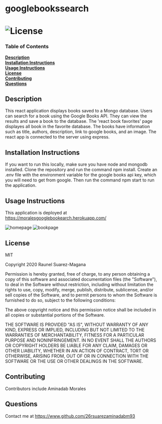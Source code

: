 # googlebookssearch

# ![License](https://img.shields.io/badge/License-MIT-yellow.svg) 

### Table of Contents
**[Description](##description)**<br>
**[Installation Instructions](#installation-instructions)**<br>
**[Usage Instructions](#usage-instructions)**<br>
**[License](#license)**<br>
**[Contributing](#contributing)**<br>
**[Questions](#questions)**<br>

## Description
This react application displays books saved to a Mongo database. Users can search for a book using the Google Books API. They can view the results and save a book to the database. The 'react book favorites' page displayes all book in the favorite database. The books have information such as title, authors, description, link to google books, and an image. The react app is connected to the server using express.

## Installation Instructions
If you want to run this locally, make sure you have node and mongodb installed. Clone the repository and run the command npm install. Create an .env file with the environment variable for the google books api key, which you will need to get from google. Then run the command npm start to run the application.

## Usage Instructions

This application is deployed at https://moralesgooglebookearch.herokuapp.com/

![homepage](./client/public/assets/booksearch.PNG)
![bookpage](./client/public/assets/bookFavorites.PNG)



## License

MIT 

Copyright 2020 Raunel Suarez-Magana

Permission is hereby granted, free of charge, to any person obtaining a copy of this software and associated documentation files (the "Software"), to deal in the Software without restriction, including without limitation the rights to use, copy, modify, merge, publish, distribute, sublicense, and/or sell copies of the Software, and to permit persons to whom the Software is furnished to do so, subject to the following conditions:

The above copyright notice and this permission notice shall be included in all copies or substantial portions of the Software.

THE SOFTWARE IS PROVIDED "AS IS", WITHOUT WARRANTY OF ANY KIND, EXPRESS OR IMPLIED, INCLUDING BUT NOT LIMITED TO THE WARRANTIES OF MERCHANTABILITY, FITNESS FOR A PARTICULAR PURPOSE AND NONINFRINGEMENT. IN NO EVENT SHALL THE AUTHORS OR COPYRIGHT HOLDERS BE LIABLE FOR ANY CLAIM, DAMAGES OR OTHER LIABILITY, WHETHER IN AN ACTION OF CONTRACT, TORT OR OTHERWISE, ARISING FROM, OUT OF OR IN CONNECTION WITH THE SOFTWARE OR THE USE OR OTHER DEALINGS IN THE SOFTWARE.

## Contributing
Contributors include Aminadab Morales



## Questions
Contact me at https://www.github.com/26rsuarezaminadabm93
